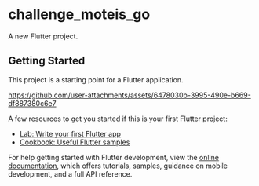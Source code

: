 # challenge_moteis_go

A new Flutter project.

## Getting Started

This project is a starting point for a Flutter application.


https://github.com/user-attachments/assets/6478030b-3995-490e-b669-df887380c6e7


A few resources to get you started if this is your first Flutter project:

- [Lab: Write your first Flutter app](https://docs.flutter.dev/get-started/codelab)
- [Cookbook: Useful Flutter samples](https://docs.flutter.dev/cookbook)

For help getting started with Flutter development, view the
[online documentation](https://docs.flutter.dev/), which offers tutorials,
samples, guidance on mobile development, and a full API reference.
